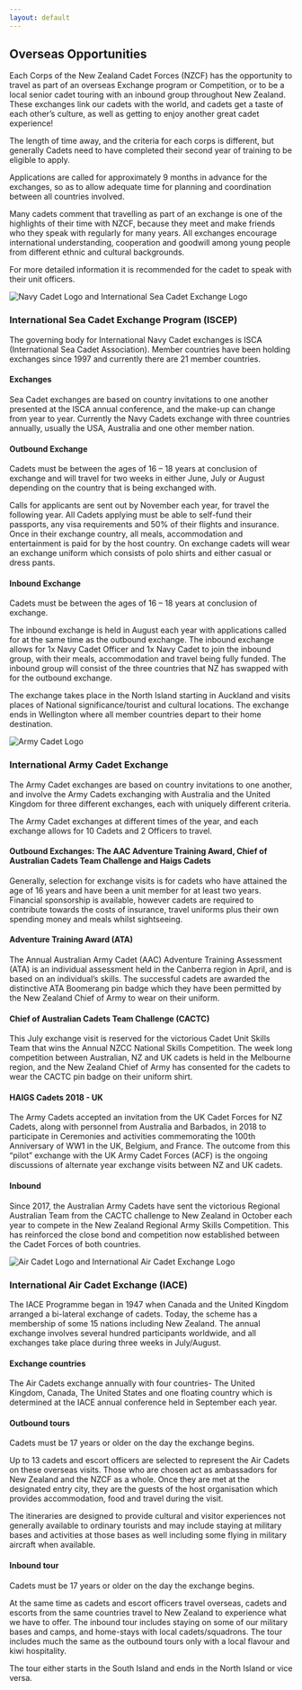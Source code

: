 ```yaml
---
layout: default
---
```


## Overseas Opportunities

Each Corps of the New Zealand Cadet Forces (NZCF) has the opportunity to travel as part of an overseas Exchange program or Competition, or to be a local senior cadet touring with an inbound group throughout New Zealand. These exchanges link our cadets with the world, and cadets get a taste of each other’s culture, as well as getting to enjoy another great cadet experience!

The length of time away, and the criteria for each corps is different, but generally Cadets need to have completed their second year of training to be eligible to apply. 

Applications are called for approximately 9 months in advance for the exchanges, so as to allow adequate time for planning and coordination between all countries involved. 

Many cadets comment that travelling as part of an exchange is one of the highlights of their time with NZCF, because they meet and make friends who they speak with regularly for many years. All exchanges encourage international understanding, cooperation and goodwill among young people from different ethnic and cultural backgrounds.

For more detailed information it is recommended for the cadet to speak with their unit officers. 


![Navy Cadet Logo and International Sea Cadet Exchange Logo]()

### International Sea Cadet Exchange Program (ISCEP)

The governing body for International Navy Cadet exchanges is ISCA (International Sea Cadet Association). Member countries have been holding exchanges since 1997 and currently there are 21 member countries. 

#### Exchanges

Sea Cadet exchanges are based on country invitations to one another presented at the ISCA annual conference, and the make-up can change from year to year. Currently the Navy Cadets exchange with three countries annually, usually the USA, Australia and one other member nation. 

#### Outbound Exchange

Cadets must be between the ages of 16 – 18 years at conclusion of exchange and will travel for two weeks in either June, July or August 
depending on the country that is being exchanged with. 

Calls for applicants are sent out by November each year, for travel the following year. All Cadets applying must be able to self-fund their passports, any visa requirements and 50% of their flights and insurance. Once in their exchange country, all meals, accommodation and entertainment is paid for by the host country. On exchange cadets will wear an exchange uniform which consists of polo shirts and either casual or dress pants. 

#### Inbound Exchange

Cadets must be between the ages of 16 – 18 years at conclusion of exchange.

The inbound exchange is held in August each year with applications called for at the same time as the outbound exchange. The inbound exchange allows for 1x Navy Cadet Officer and 1x Navy Cadet to join the inbound group, with their meals, accommodation and travel being fully funded. The inbound group will consist of the three countries that NZ has swapped with for the outbound exchange.

The exchange takes place in the North Island starting in Auckland and visits places of National significance/tourist and cultural locations.  The exchange ends in Wellington where all member countries depart to their home destination. 

![Army Cadet Logo]()

### International Army Cadet Exchange

The Army Cadet exchanges are based on country invitations to one another, and involve the Army Cadets exchanging with Australia and the United Kingdom for three different exchanges, each with uniquely different criteria.

The Army Cadet exchanges at different times of the year, and each exchange allows for 10 Cadets and 2 Officers to travel.

#### Outbound Exchanges: The AAC Adventure Training Award, Chief of Australian Cadets Team Challenge and Haigs Cadets

Generally, selection for exchange visits is for cadets who have attained the age of 16 years and have been a unit member for at least two years. Financial sponsorship is available, however cadets are required to contribute towards the costs of insurance, travel uniforms plus their own spending money and meals whilst sightseeing.

#### Adventure Training Award (ATA) 

The Annual Australian Army Cadet (AAC) Adventure Training Assessment (ATA) is an individual assessment held in the Canberra region in April, and is based on an individual’s skills. The successful cadets are awarded the distinctive ATA Boomerang pin badge which they have been permitted by the New Zealand Chief of Army to wear on their uniform. 

#### Chief of Australian Cadets Team Challenge (CACTC)

This July exchange visit is reserved for the victorious Cadet Unit Skills Team that wins the Annual NZCC National Skills Competition. The week long competition between Australian, NZ and UK cadets is held in the Melbourne region, and the New Zealand Chief of Army has consented for the cadets to wear the CACTC pin badge on their uniform shirt.

#### HAIGS Cadets 2018 - UK

The Army Cadets accepted an invitation from the UK Cadet Forces for NZ Cadets, along with personnel from Australia and Barbados, in 2018 to participate in Ceremonies and activities commemorating the 100th Anniversary of WW1  in the UK, Belgium, and France. 
The outcome from this “pilot” exchange with the UK Army Cadet Forces (ACF) is the ongoing discussions of alternate year exchange visits between NZ and UK cadets.

#### Inbound

Since 2017, the Australian Army Cadets have sent the victorious Regional Australian Team from the CACTC challenge to New Zealand in October each year to compete in the New Zealand Regional Army Skills Competition. This has reinforced the close bond and competition now established between the Cadet Forces of both countries. 

![Air Cadet Logo and International Air Cadet Exchange Logo]()

### International Air Cadet Exchange (IACE)

The IACE Programme began in 1947 when Canada and the United Kingdom arranged a bi-lateral exchange of cadets. Today, the scheme has a membership of some 15 nations including New Zealand. The annual exchange involves several hundred participants worldwide, and all exchanges take place during three weeks in July/August. 

#### Exchange countries

The Air Cadets exchange annually with four countries- The United Kingdom, Canada, The United States and one floating country which is determined at the IACE annual conference held in September each year.

#### Outbound tours

Cadets must be 17 years or older on the day the exchange begins.

Up to 13 cadets and escort officers are selected to represent the Air Cadets on these overseas visits. Those who are chosen act as ambassadors for New Zealand and the NZCF as a whole. Once they are met at the designated entry city, they are the guests of the host organisation which provides accommodation, food and travel during the visit.  

The itineraries are designed to provide cultural and visitor experiences not generally available to ordinary tourists and may include staying at military bases and activities at those bases as well including some flying in military aircraft when available.

#### Inbound tour

Cadets must be 17 years or older on the day the exchange begins.

At the same time as cadets and escort officers travel overseas, cadets and escorts from the same countries travel to New Zealand to experience what we have to offer.  The inbound tour includes staying on some of our military bases and camps, and home-stays with local cadets/squadrons. The tour includes much the same as the outbound tours only with a local flavour and kiwi hospitality.

The tour either starts in the South Island and ends in the North Island or vice versa.

